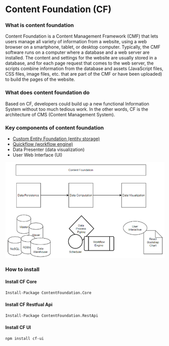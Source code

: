 Content Foundation (CF)
===

### What is content foundation
Content Foundation is a Content Management Framework (CMF) that lets users manage all variety of information from a website, using a web browser on a smartphone, tablet, or desktop computer. Typically, the CMF software runs on a computer where a database and a web server are installed. The content and settings for the website are usually stored in a database, and for each page request that comes to the web server, the scripts combine information from the database and assets (JavaScript files, CSS files, image files, etc. that are part of the CMF or have been uploaded) to build the pages of the website.  

### What does content foundation do
Based on CF, developers could build up a new functional Information System without too much tedious work. In the other words, CF is the architecture of CMS (Content Management System). 

### Key components of content foundation
* [Custom Entity Foundation (entity storage)](https://github.com/Haiping-Chen/CustomEntityFoundation)
* [Quickflow (workflow engine)](https://github.com/Haiping-Chen/Quickflow)
* Data Presenter (data visualization)
* User Web Interface (UI)

![Image](https://raw.githubusercontent.com/Haiping-Chen/ContentFoundation/master/Content%20Foundation%20Components.png)

### How to install
#### Install CF Core
````sh
Install-Package ContentFoundation.Core
````
#### Install CF Restfual Api
````sh
Install-Package ContentFoundation.RestApi
````
#### Install CF UI
````sh
npm install cf-ui
````
